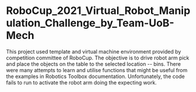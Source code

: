 # RoboCup_2021_Virtual_Robot_Manipulation_Challenge_by_Team-UoB-Mech
This project used template and virtual machine environment provided by competition committee of RoboCup. The objective is to drive robot arm pick and place the objects on the table to the selected location -- bins. There were many attempts to learn and utilise functions that might be useful from the examples in Robotics Toolbox documentation. Unfortunately, the code fails to run to activate the robot arm doing the expecting work.
